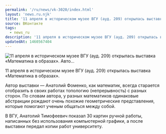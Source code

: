 ```yaml
---
permalink: '/ru/news/vk-3020/index.html'
layout: 'news.ru.njk'
title: '11 апреля в историческом музее ВГУ (ауд. 209) открылась выставка «Математика в образах».   Авто…'
source: ВКонтакте
tags:
  - news_ru
description: '11 апреля в историческом музее ВГУ (ауд. 209) открылась выставка «Математика в образах».   Авто…'
updatedAt: 1460567404
---
```

![11 апреля в историческом музее ВГУ (ауд. 209) открылась выставка «Математика в образах».   Авто…](https://sun9-63.userapi.com/impf/c604420/v604420484/2c75/uN4IgVqqz-0.jpg?size=533x800&quality=96&proxy=1&sign=5fda899b725f9fa21d8bf818bb02f6f4&c_uniq_tag=fd0h9TqH9Br5Uflm8mdFlH8ISnnnwGAwrNm-odcv5WU&type=album)

11 апреля в историческом музее ВГУ (ауд. 209) открылась выставка «Математика в образах».

Автор выставки — Анатолий Фоменко, как математик, всегда старается отобразить в своих работах топологию (непрерывность) с разных сторон. По словам автора, у разных математиков одинаковые абстракции рождают очень похожие геометрические представления, которые помогают ученым общаться между собой.

В ВГУ, Анатолий Тимофеевич показал 30 картин ручной работы, написанных без использования компьютерной графики, а после выставки передал копии работ университету.
